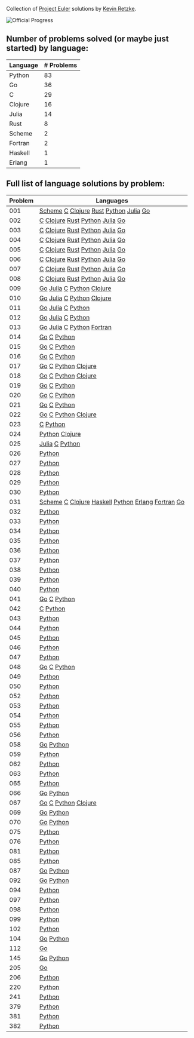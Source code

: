 Collection of [Project Euler](http://www.projecteuler.net) 
solutions by [Kevin Retzke](mailto:retzkek@gmail.com).

![Official Progress](http://projecteuler.net/profile/retzkek.png)

## Number of problems solved (or maybe just started) by language:

Language |# Problems
-------- |----------
  Python |    83
      Go |    36
       C |    29
 Clojure |    16
   Julia |    14
    Rust |     8
  Scheme |     2
 Fortran |     2
 Haskell |     1
  Erlang |     1

## Full list of language solutions by problem:

Problem | Languages 
------- | ------------------------------------------------------------
    001 | [Scheme](scheme/eu001.scm) [C](c/eu001.c) [Clojure](clojure/eu001.clj) [Rust](rust/eu001.rs) [Python](python/eu001.py) [Julia](julia/eu001.jl) [Go](go/eu001.go)
    002 | [C](c/eu002.c) [Clojure](clojure/eu002.clj) [Rust](rust/eu002.rs) [Python](python/eu002.py) [Julia](julia/eu002.jl) [Go](go/eu002.go)
    003 | [C](c/eu003.c) [Clojure](clojure/eu003.clj) [Rust](rust/eu003.rs) [Python](python/eu003.py) [Julia](julia/eu003.jl) [Go](go/eu003.go)
    004 | [C](c/eu004.c) [Clojure](clojure/eu004.clj) [Rust](rust/eu004.rs) [Python](python/eu004.py) [Julia](julia/eu004.jl) [Go](go/eu004.go)
    005 | [C](c/eu005.c) [Clojure](clojure/eu005.clj) [Rust](rust/eu005.rs) [Python](python/eu005.py) [Julia](julia/eu005.jl) [Go](go/eu005.go)
    006 | [C](c/eu006.c) [Clojure](clojure/eu006.clj) [Rust](rust/eu006.rs) [Python](python/eu006.py) [Julia](julia/eu006.jl) [Go](go/eu006.go)
    007 | [C](c/eu007.c) [Clojure](clojure/eu007.clj) [Rust](rust/eu007.rs) [Python](python/eu007.py) [Julia](julia/eu007.jl) [Go](go/eu007.go)
    008 | [C](c/eu008.c) [Clojure](clojure/eu008.clj) [Rust](rust/eu008.rs) [Python](python/eu008.py) [Julia](julia/eu008.jl) [Go](go/eu008.go)
    009 | [Go](go/eu009.go) [Julia](julia/eu009.jl) [C](c/eu009.c) [Python](python/eu009.py) [Clojure](clojure/eu009.clj)
    010 | [Go](go/eu010.go) [Julia](julia/eu010.jl) [C](c/eu010.c) [Python](python/eu010.py) [Clojure](clojure/eu010.clj)
    011 | [Go](go/eu011.go) [Julia](julia/eu011.jl) [C](c/eu011.c) [Python](python/eu011.py)
    012 | [Go](go/eu012.go) [Julia](julia/eu012.jl) [C](c/eu012.c) [Python](python/eu012.py)
    013 | [Go](go/eu013.go) [Julia](julia/eu013.jl) [C](c/eu013.c) [Python](python/eu013.py) [Fortran](fortran/eu013.f90)
    014 | [Go](go/eu014.go) [C](c/eu014.c) [Python](python/eu014.py)
    015 | [Go](go/eu015.go) [C](c/eu015.c) [Python](python/eu015.py)
    016 | [Go](go/eu016.go) [C](c/eu016.c) [Python](python/eu016.py)
    017 | [Go](go/eu017.go) [C](c/eu017.c) [Python](python/eu017.py) [Clojure](clojure/eu017.clj)
    018 | [Go](go/eu018.go) [C](c/eu018.c) [Python](python/eu018.py) [Clojure](clojure/eu018.clj)
    019 | [Go](go/eu019.go) [C](c/eu019.c) [Python](python/eu019.py)
    020 | [Go](go/eu020.go) [C](c/eu020.c) [Python](python/eu020.py)
    021 | [Go](go/eu021.go) [C](c/eu021.c) [Python](python/eu021.py)
    022 | [Go](go/eu022.go) [C](c/eu022.c) [Python](python/eu022.py) [Clojure](clojure/eu022.clj)
    023 | [C](c/eu023.c) [Python](python/eu023.py)
    024 | [Python](python/eu024.py) [Clojure](clojure/eu024.clj)
    025 | [Julia](julia/eu025.jl) [C](c/eu025.c) [Python](python/eu025.py)
    026 | [Python](python/eu026.py)
    027 | [Python](python/eu027.py)
    028 | [Python](python/eu028.py)
    029 | [Python](python/eu029.py)
    030 | [Python](python/eu030.py)
    031 | [Scheme](scheme/eu031.scm) [C](c/eu031.c) [Clojure](clojure/eu031.clj) [Haskell](haskell/eu031.hs) [Python](python/eu031.py) [Erlang](erlang/eu031.erl) [Fortran](fortran/eu031.f90) [Go](go/eu031.go)
    032 | [Python](python/eu032.py)
    033 | [Python](python/eu033.py)
    034 | [Python](python/eu034.py)
    035 | [Python](python/eu035.py)
    036 | [Python](python/eu036.py)
    037 | [Python](python/eu037.py)
    038 | [Python](python/eu038.py)
    039 | [Python](python/eu039.py)
    040 | [Python](python/eu040.py)
    041 | [Go](go/eu041.go) [C](c/eu041.c) [Python](python/eu041.py)
    042 | [C](c/eu042.c) [Python](python/eu042.py)
    043 | [Python](python/eu043.py)
    044 | [Python](python/eu044.py)
    045 | [Python](python/eu045.py)
    046 | [Python](python/eu046.py)
    047 | [Python](python/eu047.py)
    048 | [Go](go/eu048.go) [C](c/eu048.c) [Python](python/eu048.py)
    049 | [Python](python/eu049.py)
    050 | [Python](python/eu050.py)
    052 | [Python](python/eu052.py)
    053 | [Python](python/eu053.py)
    054 | [Python](python/eu054.py)
    055 | [Python](python/eu055.py)
    056 | [Python](python/eu056.py)
    058 | [Go](go/eu058.go) [Python](python/eu058.py)
    059 | [Python](python/eu059.py)
    062 | [Python](python/eu062.py)
    063 | [Python](python/eu063.py)
    065 | [Python](python/eu065.py)
    066 | [Go](go/eu066.go) [Python](python/eu066.py)
    067 | [Go](go/eu067.go) [C](c/eu067.c) [Python](python/eu067.py) [Clojure](clojure/eu067.clj)
    069 | [Go](go/eu069.go) [Python](python/eu069.py)
    070 | [Go](go/eu070.go) [Python](python/eu070.py)
    075 | [Python](python/eu075.py)
    076 | [Python](python/eu076.py)
    081 | [Python](python/eu081.py)
    085 | [Python](python/eu085.py)
    087 | [Go](go/eu087.go) [Python](python/eu087.py)
    092 | [Go](go/eu092.go) [Python](python/eu092.py)
    094 | [Python](python/eu094.py)
    097 | [Python](python/eu097.py)
    098 | [Python](python/eu098.py)
    099 | [Python](python/eu099.py)
    102 | [Python](python/eu102.py)
    104 | [Go](go/eu104.go) [Python](python/eu104.py)
    112 | [Go](go/eu112.go)
    145 | [Go](go/eu145.go) [Python](python/eu145.py)
    205 | [Go](go/eu205.go)
    206 | [Python](python/eu206.py)
    220 | [Python](python/eu220.py)
    241 | [Python](python/eu241.py)
    379 | [Python](python/eu379.py)
    381 | [Python](python/eu381.py)
    382 | [Python](python/eu382.py)


